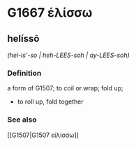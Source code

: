 # G1667 ἑλίσσω

## helíssō

_(hel-is'-so | heh-LEES-soh | ay-LEES-soh)_

### Definition

a form of G1507; to coil or wrap; fold up; 

- to roll up, fold together

### See also

[[G1507|G1507 εἱλίσσω]]
